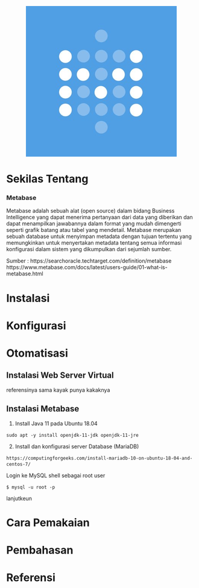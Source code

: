 <p align="center">
  <a href="">
    <img src="https://github.com/intanaidarhmn/Komdat_Kel2/blob/master/metabase.jpg" alt="Metabase" width=400 height=400>
  </a>

# Sekilas Tentang

  <h3>Metabase</h3>

  <p>
    Metabase adalah sebuah alat (open source) dalam bidang Business Intelligence
    yang dapat menerima pertanyaan dari data yang diberikan dan dapat menampilkan
    jawabannya dalam format yang mudah dimengerti seperti grafik batang atau tabel yang mendetail.
    Metabase merupakan sebuah database untuk menyimpan metadata dengan tujuan tertentu yang memungkinkan
    untuk menyertakan metadata tentang semua informasi konfigurasi dalam sistem yang dikumpulkan dari sejumlah sumber.
  </p>
  
  <p>
  Sumber :
  https://searchoracle.techtarget.com/definition/metabase
  https://www.metabase.com/docs/latest/users-guide/01-what-is-metabase.html</p>
  </p>

# Instalasi

# Konfigurasi

# Otomatisasi
## Instalasi Web Server Virtual

referensinya sama kayak punya kakaknya

## Instalasi Metabase
1. Install Java 11 pada Ubuntu 18.04

```text
sudo apt -y install openjdk-11-jdk openjdk-11-jre
```

2. Install dan konfigurasi server Database (MariaDB)

```text
https://computingforgeeks.com/install-mariadb-10-on-ubuntu-18-04-and-centos-7/
```

Login ke MySQL shell sebagai root user

```text
$ mysql -u root -p
```

lanjutkeun

# Cara Pemakaian

# Pembahasan

# Referensi

